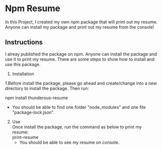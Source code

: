 # Npm Resume

In this Project, I created my own npm package that will print out my resume. Anyone can install my package and print out my resume from the console!

## Instructions

I alreay published the package on npm. Anyone can install the package and use it to print my resume. There are some steps to show how to install and use this package.

1. Installation

1.Before install the package, please go ahead and create/change into a new directory to install the package. Then run:

npm install thunderous-resume

- You should be able to find one folder "node_modules" and one file "package-lock.json".

2. Use  
   Once install the package, run the command as below to print my resume:  
   print-resume
   - You should be able to see my resume on console.
